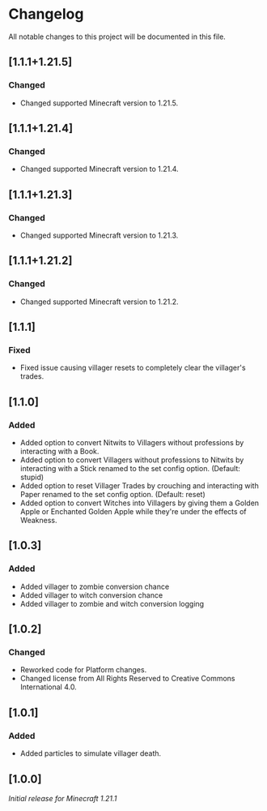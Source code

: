 # Changelog

All notable changes to this project will be documented in this file.

## [1.1.1+1.21.5]

### Changed

- Changed supported Minecraft version to 1.21.5.

## [1.1.1+1.21.4]

### Changed

- Changed supported Minecraft version to 1.21.4.

## [1.1.1+1.21.3]

### Changed

- Changed supported Minecraft version to 1.21.3.

## [1.1.1+1.21.2]

### Changed

- Changed supported Minecraft version to 1.21.2.

## [1.1.1]

### Fixed

- Fixed issue causing villager resets to completely clear the villager's trades.

## [1.1.0]

### Added

- Added option to convert Nitwits to Villagers without professions by interacting with a Book.
- Added option to convert Villagers without professions to Nitwits by interacting with a Stick renamed to the set config option. (Default: stupid)
- Added option to reset Villager Trades by crouching and interacting with Paper renamed to the set config option. (Default: reset)
- Added option to convert Witches into Villagers by giving them a Golden Apple or Enchanted Golden Apple while they're under the effects of Weakness.

## [1.0.3]

### Added

- Added villager to zombie conversion chance
- Added villager to witch conversion chance
- Added villager to zombie and witch conversion logging

## [1.0.2]

### Changed

- Reworked code for Platform changes.
- Changed license from All Rights Reserved to Creative Commons International 4.0.

## [1.0.1]

### Added

- Added particles to simulate villager death.

## [1.0.0]

_Initial release for Minecraft 1.21.1_